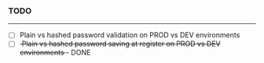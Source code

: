 ### TODO
<hr />

- [ ] Plain vs hashed password validation on PROD vs DEV environments
- [ ] <s> Plain vs hashed password saving at register on PROD vs DEV environments </s>  - DONE
